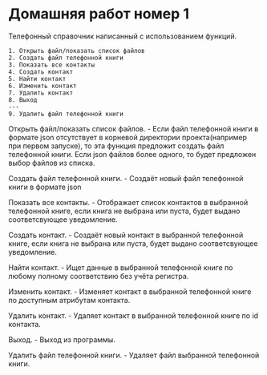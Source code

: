 # Домашняя работ номер 1

Телефонный справочник написанный с использованием функций.

    1. Открыть файл/показать список файлов
    2. Создать файл телефонной книги
    3. Показать все контакты
    4. Создать контакт
    5. Найти контакт
    6. Изменить контакт
    7. Удалить контакт
    8. Выход
    ---
    9. Удалить файл телефонной книги

Открыть файл/показать список файлов. - Если файл телефонной книги в формате json отсутствует в корневой директории проекта(например при первом запуске), то эта функция предложит создать файл телефонной книги. Если json файлов более одного, то будет предложен выбор файлов из списка.

Создать файл телефонной книги. - Создаёт новый файл телефонной книги в формате json

Показать все контакты. - Отображает список контактов в выбранной телефонной книге, если книга не выбрана или пуста, будет выдано соответсвующее уведомление.

Создать контакт. - Создаёт новый контакт в выбранной телефонной книге, если книга не выбрана или пуста, будет выдано соответсвующее уведомление.

Найти контакт. - Ищет данные в выбранной телефонной книге по любому полному соответствию без учёта регистра.

Изменить контакт. - Изменяет контакт в выбранной телефонной книге по доступным атрибутам контакта.

Удалить контакт. - Удаляет контакт в выбранной телефонной книге по id контакта.

Выход. - Выход из программы.

Удалить файл телефонной книги. - Удаляет файл выбранной телефонной книги.
